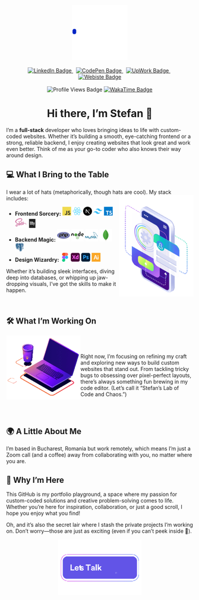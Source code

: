 <div id="header" align="center">
    <img src="https://github.com/Sxzar/Sxzar/blob/main/assets/code.gif?raw=true" width="150"/>
</div>
<br />
<div id="badges" align="center">
    <a href="https://www.linkedin.com/in/stefan-nicolau/" target="_blank">
        <img src="https://img.shields.io/badge/LinkedIn-blue?style=for-the-badge&logo=linkedin&logoColor=white" alt="LinkedIn Badge" width="110" height="28">
    </a>
    &nbsp;
    <a href="https://codepen.io/Sxzarr" target="_blank">
        <img src="https://img.shields.io/badge/Codepen-000000?style=for-the-badge&logo=codepen&logoColor=white" alt="CodePen Badge" width="110" height="28">
    </a>
    &nbsp;
    <a href="https://www.upwork.com/freelancers/~0117f6f61b86a89044?s=1110580755107926016" target="_blank">
        <img src="https://img.shields.io/badge/UpWork-6FDA44?style=for-the-badge&logo=Upwork&logoColor=white" alt="UpWork Badge" width="110" height="28">
    </a>
    &nbsp;
    <a href="https://sxzar.com/" target="_blank">
        <img src="https://img.shields.io/badge/Website-000000?style=flat&logo=About.me&logoColor=white" alt="Webiste Badge" width="110" height="28">
    </a>
</div>
<div align="center">
    <br />
    <img src="https://komarev.com/ghpvc/?username=Sxzar&style=flat-square&color=blue" alt="Profile Views Badge" width="150" height="28"/>
    <a href="https://wakatime.com/@Sxzar" target="_blank">
        <img src="https://wakatime.com/badge/user/f45ae7fa-16e6-4538-a18d-858742388637.svg" alt="WakaTime Badge" width="200" height="28"/>
    </a>
    <br />
    <h1>
        Hi there, I’m Stefan 👋
    </h1>
</div>
<section>
    <p>I’m a <b>full-stack</b> developer who loves bringing ideas to life with custom-coded websites. Whether it’s building a smooth, eye-catching frontend or a strong, reliable backend, I enjoy creating websites that look great and work even better. Think of me as your go-to coder who also knows their way around design.</p>
</section>
<section>
    <div width="500">
        <h2>💻 What I Bring to the Table</h2>
        <p>
            I wear a lot of hats (metaphorically, though hats are cool). My stack includes:
             <img src="https://github.com/Sxzar/Sxzar/blob/main/assets/phone-small.gif?raw=true" width="200" align="right"/>
        </p>
        <div>
            <ul align="left">
                <li><b>Frontend Sorcery:</b>
                    <img src="https://raw.githubusercontent.com/devicons/devicon/ca28c779441053191ff11710fe24a9e6c23690d6/icons/javascript/javascript-original.svg" alt="Javascript Badge" width="24" height="24"/>
                    <img src="https://raw.githubusercontent.com/devicons/devicon/ca28c779441053191ff11710fe24a9e6c23690d6/icons/react/react-original.svg" alt="React Badge" width="24" height="24"/>
                    <img src="https://raw.githubusercontent.com/devicons/devicon/ca28c779441053191ff11710fe24a9e6c23690d6/icons/nextjs/nextjs-original.svg" alt="NextJS Badge" width="24" height="24"/>
                    <img src="https://raw.githubusercontent.com/devicons/devicon/ca28c779441053191ff11710fe24a9e6c23690d6/icons/tailwindcss/tailwindcss-original.svg" alt="Tailwind CSS Badge" width="24" height="24"/>
                    <img src="https://raw.githubusercontent.com/devicons/devicon/ca28c779441053191ff11710fe24a9e6c23690d6/icons/typescript/typescript-original.svg" alt="Typescript Badge" width="24" height="24"/>
                    <img src="https://raw.githubusercontent.com/devicons/devicon/ca28c779441053191ff11710fe24a9e6c23690d6/icons/sass/sass-original.svg" alt="Sass Badge" width="30" height="30"/>
                    <img src="https://raw.githubusercontent.com/devicons/devicon/ca28c779441053191ff11710fe24a9e6c23690d6/icons/eleventy/eleventy-original.svg" alt="Eleventy Badge" width="24" height="24"/>
                </li>
                <li>
                    <b>Backend Magic:</b>
                    <img src="https://raw.githubusercontent.com/devicons/devicon/ca28c779441053191ff11710fe24a9e6c23690d6/icons/php/php-original.svg" alt="PHP Badge" width="34" height="34"/>
                    <img src="https://raw.githubusercontent.com/devicons/devicon/ca28c779441053191ff11710fe24a9e6c23690d6/icons/nodejs/nodejs-original-wordmark.svg" alt="NodeJS Badge" width="34" height="34"/>
                    <img src="https://raw.githubusercontent.com/devicons/devicon/ca28c779441053191ff11710fe24a9e6c23690d6/icons/mysql/mysql-plain-wordmark.svg" alt="mySQL Badge" width="34" height="34"/>
                    <img src="https://raw.githubusercontent.com/devicons/devicon/ca28c779441053191ff11710fe24a9e6c23690d6/icons/mongodb/mongodb-original.svg" alt="MongoDB Badge" width="34" height="34"/>
                    <img src="https://raw.githubusercontent.com/devicons/devicon/ca28c779441053191ff11710fe24a9e6c23690d6/icons/postgresql/postgresql-plain.svg" alt="Postgresql Badge" width="24" height="24"/>
                </li>
                <li>
                    <b>Design Wizardry:</b>
                    <img src="https://raw.githubusercontent.com/devicons/devicon/ca28c779441053191ff11710fe24a9e6c23690d6/icons/figma/figma-original.svg" alt="Figma Badge" width="24" height="24"/>
                    <img src="https://raw.githubusercontent.com/devicons/devicon/ca28c779441053191ff11710fe24a9e6c23690d6/icons/xd/xd-original.svg" alt="AdobeXD Badge" width="24" height="24"/>
                    <img src="https://raw.githubusercontent.com/devicons/devicon/ca28c779441053191ff11710fe24a9e6c23690d6/icons/photoshop/photoshop-original.svg" alt="Photoshop Badge" width="24" height="24"/>
                    <img src="https://raw.githubusercontent.com/devicons/devicon/ca28c779441053191ff11710fe24a9e6c23690d6/icons/illustrator/illustrator-plain.svg" alt="Illustrator Badge" width="24" height="24"/>
                </li>
            </ul>
        </div>
        <p>Whether it’s building sleek interfaces, diving deep into databases, or whipping up jaw-dropping visuals, I’ve got the skills to make it happen.</p>
        <br clear="both" />
    </div>
</section>
<section>
    <h2>🛠️ What I’m Working On</h2>
     <img src="https://github.com/Sxzar/Sxzar/blob/main/assets/laptop.gif?raw=true" alt="laptop" width="200" align="left" />
    <br /><br />
    <p>Right now, I’m focusing on refining my craft and exploring new ways to build custom websites that stand out. From tackling tricky bugs to obsessing over pixel-perfect layouts, there’s always something fun brewing in my code editor. (Let’s call it “Stefan’s Lab of Code and Chaos.”)</p><br /><br />
</section>
<section>
    <h2>🌍 A Little About Me</h2>
    <p>I’m based in Bucharest, Romania but work remotely, which means I’m just a Zoom call (and a coffee) away from collaborating with you, no matter where you are.</p>
</section>
<section>
    <h2>🤔 Why I’m Here</h2>
    <p>This GitHub is my portfolio playground, a space where my passion for custom-coded solutions and creative problem-solving comes to life. Whether you’re here for inspiration, collaboration, or just a good scroll, I hope you enjoy what you find!

Oh, and it’s also the secret lair where I stash the private projects I’m working on. Don’t worry—those are just as exciting (even if you can’t peek inside 👀).</p>
</section>
<section align="center">
    <a href="mailto:contact@stefan-nicolau.com">
        <img src="https://github.com/Sxzar/Sxzar/blob/main/assets/contact.gif?raw=true" alt="contact" height="150">
    </a>
</section>

